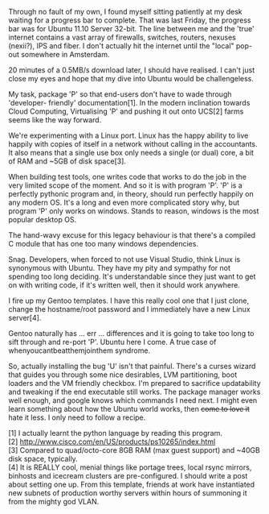 Through no fault of my own, I found myself sitting patiently at my desk
waiting for a progress bar to complete. That was last Friday, the progress bar
was for Ubuntu 11.10 Server 32-bit. The line between me and the 'true'
internet contains a vast array of firewalls, switches, routers, nexuses
(nexii?), IPS and fiber. I don't actually hit the internet until the "local"
pop-out somewhere in Amsterdam.

20 minutes of a 0.5MB/s download later, I should have realised. I can't just
close my eyes and hope that my dive into Ubuntu would be challengeless.

My task, package 'P' so that end-users don't have to wade through 'developer-
friendly' documentation[1]. In the modern inclination towards Cloud Computing,
Virtualising 'P' and pushing it out onto UCS[2] farms seems like the way
forward.

We're experimenting with a Linux port. Linux has the happy ability to live
happily with copies of itself in a network without calling in the accountants.
It also means that a single use box only needs a single (or dual) core, a bit
of RAM and ~5GB of disk space[3].

When building test tools, one writes code that works to do the job in the very
limited scope of the moment. And so it is with program 'P'. 'P' is a perfectly
pythonic program and, in theory, should run perfectly happily on any modern
OS. It's a long and even more complicated story why, but program 'P' only
works on windows. Stands to reason, windows is the most popular desktop OS.

The hand-wavy excuse for this legacy behaviour is that there's a compiled C
module that has one too many windows dependencies.

Snag. Developers, when forced to not use Visual Studio, think Linux is
synonymous with Ubuntu. They have my pity and sympathy for not spending too
long deciding. It's understandable since they just want to get on with writing
code, if it's written well, then it should work anywhere.

I fire up my Gentoo templates. I have this really cool one that I just clone,
change the hostname/root password and I immediately have a new Linux
server[4].

Gentoo naturally has ... err ... differences and it is going to take too long
to sift through and re-port 'P'. Ubuntu here I come. A true case of
whenyoucantbeatthemjointhem syndrome.

So, actually installing the bug 'U' isn't that painful. There's a curses
wizard that guides you through some nice desirables, LVM partitioning, boot
loaders and the VM friendly checkbox. I'm prepared to sacrifice updatability
and tweaking if the end executable still works. The package manager works well
enough, and google knows which commands I need next. I might even learn
something about how the Ubuntu world works, then <del>come to love it</del>
hate it less. I only need to follow a recipe.

[1] I actually learnt the python language by reading this program.  
[2] http://www.cisco.com/en/US/products/ps10265/index.html  
[3] Compared to quad/octo-core 8GB RAM (max guest support) and ~40GB disk
space, typically.  
[4] It is REALLY cool, menial things like portage trees, local rsync mirrors,
binhosts and icecream clusters are pre-configured. I should write a post about
setting one up. From this template, friends at work have instantiated new
subnets of production worthy servers within hours of summoning it from the
mighty god VLAN.

